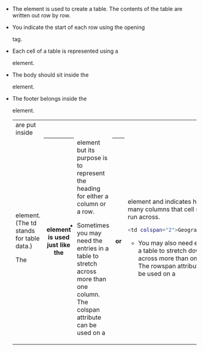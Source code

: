 * The <table> element is used to create a table. The contents of the table are written out row by row.

* You indicate the start of each row using the opening <tr> tag. <td> are put inside <tr>

* Each cell of a table is represented using a <td> element. (The td stands for table data.)

* The <th> element is used just like the <td> element but its purpose is to represent the heading for either a column or a row.

* Sometimes you may need the entries in a table to stretch across more than one column. The colspan attribute can be used on a <th> or <td> element and indicates how many columns that cell should run across.
```bash
<td colspan="2">Geography</td>
```

* You may also need entries in a table to stretch down across more than one row.
The rowspan attribute can be used on a <th> or <td> element to indicate how many rows a cell should span down the table. ```<td rowspan="2">Movie</td>```

* The headings of the table should sit inside the <thead> element.

* The body should sit inside the <tbody> element.

* The footer belongs inside the <tfoot> element.
